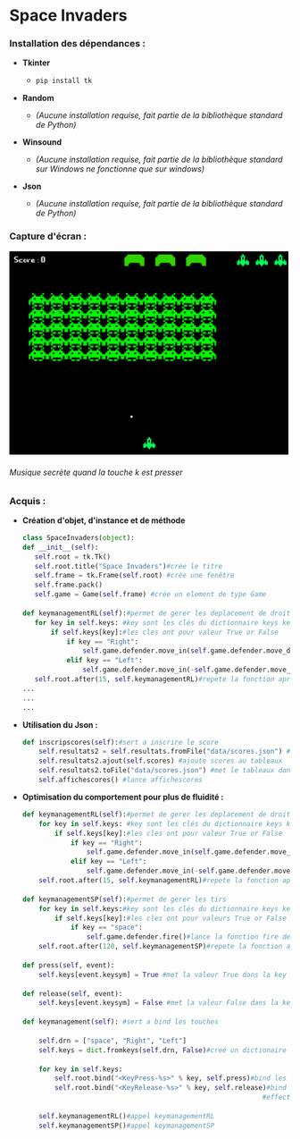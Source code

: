 # Space Invaders

### Installation des dépendances :

- **Tkinter**  
  - ```bash
    pip install tk
    ```

- **Random**  
  - *(Aucune installation requise, fait partie de la bibliothèque standard de Python)*

- **Winsound**  
  - *(Aucune installation requise, fait partie de la bibliothèque standard sur Windows ne fonctionne que sur windows)*

- **Json**  
  - *(Aucune installation requise, fait partie de la bibliothèque standard de Python)*

### Capture d'écran : 

<img src="markdown_doc/space_invaders.png" alt="Capture d'écran du jeu" width="500"/>

###### Musique secrète quand la touche k est presser


### Acquis :

- **Création d'objet, d'instance et de méthode**

     ```python
    class SpaceInvaders(object):
    def __init__(self):
        self.root = tk.Tk()
        self.root.title("Space Invaders")#crée le titre
        self.frame = tk.Frame(self.root) #crée une fenêtre 
        self.frame.pack()
        self.game = Game(self.frame) #crée un element de type Game

    def keymanagementRL(self):#permet de gerer les deplacement de droite a gauche
        for key in self.keys: #key sont les clés du dictionnaire keys key=["space", "Right", "Left"]
            if self.keys[key]:#les cles ont pour valeur True or False
                if key == "Right":
                    self.game.defender.move_in(self.game.defender.move_delta)#lance la fonction move_in
                elif key == "Left":
                    self.game.defender.move_in(-self.game.defender.move_delta)#lance la fonction move_in
        self.root.after(15, self.keymanagementRL)#repete la fonction apres 15ms
    ...
    ...
    ...
     ```

- **Utilisation du Json :**
    ```python
    def inscripscores(self):#sert a inscrire le score
        self.resultats2 = self.resultats.fromFile("data/scores.json") #crée un tableaux de dictionnaire a partir de scores.json
        self.resultats2.ajout(self.scores) #ajoute scores au tableaux
        self.resultats2.toFile("data/scores.json") #met le tableaux dans le fichier scores.json
        self.affichescores() #lance affichescores

    ```

- **Optimisation du comportement pour plus de fluidité :**
    ```python
    def keymanagementRL(self):#permet de gerer les deplacement de droite a gauche
        for key in self.keys: #key sont les clés du dictionnaire keys key=["space", "Right", "Left"]
            if self.keys[key]:#les cles ont pour valeur True or False
                if key == "Right":
                    self.game.defender.move_in(self.game.defender.move_delta)#lance la fonction move_in
                elif key == "Left":
                    self.game.defender.move_in(-self.game.defender.move_delta)#lance la fonction move_in
        self.root.after(15, self.keymanagementRL)#repete la fonction apres 15ms

    def keymanagementSP(self):#permet de gerer les tirs
        for key in self.keys:#key sont les clés du dictionnaire keys key=["space", "Right", "Left"]
            if self.keys[key]:#les cles ont pour valeurs True or False
                if key == "space":
                    self.game.defender.fire()#lance la fonction fire de defender
        self.root.after(120, self.keymanagementSP)#repete la fonction apres 120ms contrairement a keymanagementRL afin de ne pas tiré tout les balle d'un seule cout

    def press(self, event):
        self.keys[event.keysym] = True #met la valeur True dans la key qui est l'event

    def release(self, event):
        self.keys[event.keysym] = False #met la valeur False dans la key qui est l'event

    def keymanagement(self): #sert a bind les touches

        self.drn = ["space", "Right", "Left"]
        self.keys = dict.fromkeys(self.drn, False)#creé un dictionaire de clé tableaux avec comme valeurs False

        for key in self.keys:
            self.root.bind("<KeyPress-%s>" % key, self.press)#bind les clés du dictionaire en press pour lancer la fonction press
            self.root.bind("<KeyRelease-%s>" % key, self.release)#bind les clés du dictionaire en release pour lancer la fonction release
                                                                #effectue pour chaque clés

        self.keymanagementRL()#appel keymanagementRL
        self.keymanagementSP()#appel keymanagementSP
    ```
